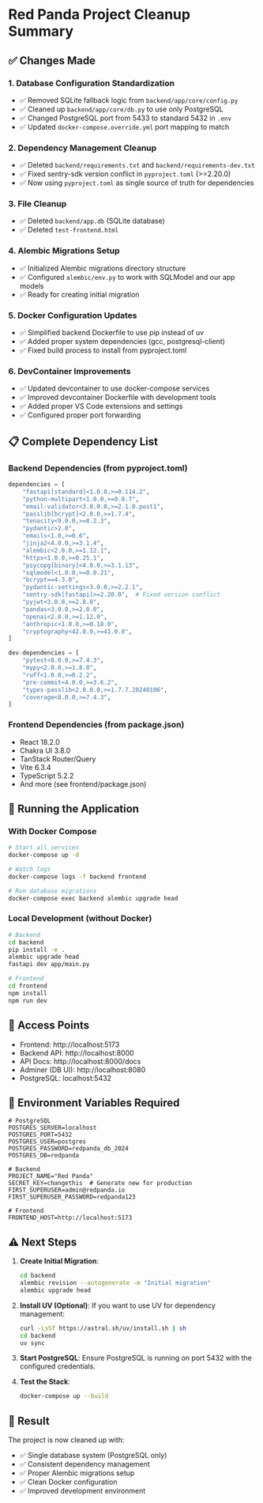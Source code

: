 # Red Panda Project Cleanup Summary

## ✅ Changes Made

### 1. **Database Configuration Standardization**
- ✅ Removed SQLite fallback logic from `backend/app/core/config.py`
- ✅ Cleaned up `backend/app/core/db.py` to use only PostgreSQL
- ✅ Changed PostgreSQL port from 5433 to standard 5432 in `.env`
- ✅ Updated `docker-compose.override.yml` port mapping to match

### 2. **Dependency Management Cleanup**
- ✅ Deleted `backend/requirements.txt` and `backend/requirements-dev.txt`
- ✅ Fixed sentry-sdk version conflict in `pyproject.toml` (>=2.20.0)
- ✅ Now using `pyproject.toml` as single source of truth for dependencies

### 3. **File Cleanup**
- ✅ Deleted `backend/app.db` (SQLite database)
- ✅ Deleted `test-frontend.html`

### 4. **Alembic Migrations Setup**
- ✅ Initialized Alembic migrations directory structure
- ✅ Configured `alembic/env.py` to work with SQLModel and our app models
- ✅ Ready for creating initial migration

### 5. **Docker Configuration Updates**
- ✅ Simplified backend Dockerfile to use pip instead of uv
- ✅ Added proper system dependencies (gcc, postgresql-client)
- ✅ Fixed build process to install from pyproject.toml

### 6. **DevContainer Improvements**
- ✅ Updated devcontainer to use docker-compose services
- ✅ Improved devcontainer Dockerfile with development tools
- ✅ Added proper VS Code extensions and settings
- ✅ Configured proper port forwarding

## 📋 Complete Dependency List

### Backend Dependencies (from pyproject.toml)
```python
dependencies = [
    "fastapi[standard]<1.0.0,>=0.114.2",
    "python-multipart<1.0.0,>=0.0.7",
    "email-validator<3.0.0.0,>=2.1.0.post1",
    "passlib[bcrypt]<2.0.0,>=1.7.4",
    "tenacity<9.0.0,>=8.2.3",
    "pydantic>2.0",
    "emails<1.0,>=0.6",
    "jinja2<4.0.0,>=3.1.4",
    "alembic<2.0.0,>=1.12.1",
    "httpx<1.0.0,>=0.25.1",
    "psycopg[binary]<4.0.0,>=3.1.13",
    "sqlmodel<1.0.0,>=0.0.21",
    "bcrypt==4.3.0",
    "pydantic-settings<3.0.0,>=2.2.1",
    "sentry-sdk[fastapi]>=2.20.0",  # Fixed version conflict
    "pyjwt<3.0.0,>=2.8.0",
    "pandas<3.0.0,>=2.0.0",
    "openai<2.0.0,>=1.12.0",
    "anthropic<1.0.0,>=0.18.0",
    "cryptography<42.0.0,>=41.0.0",
]

dev-dependencies = [
    "pytest<8.0.0,>=7.4.3",
    "mypy<2.0.0,>=1.8.0",
    "ruff<1.0.0,>=0.2.2",
    "pre-commit<4.0.0,>=3.6.2",
    "types-passlib<2.0.0.0,>=1.7.7.20240106",
    "coverage<8.0.0,>=7.4.3",
]
```

### Frontend Dependencies (from package.json)
- React 18.2.0
- Chakra UI 3.8.0
- TanStack Router/Query
- Vite 6.3.4
- TypeScript 5.2.2
- And more (see frontend/package.json)

## 🚀 Running the Application

### With Docker Compose
```bash
# Start all services
docker-compose up -d

# Watch logs
docker-compose logs -f backend frontend

# Run database migrations
docker-compose exec backend alembic upgrade head
```

### Local Development (without Docker)
```bash
# Backend
cd backend
pip install -e .
alembic upgrade head
fastapi dev app/main.py

# Frontend
cd frontend
npm install
npm run dev
```

## 🔗 Access Points
- Frontend: http://localhost:5173
- Backend API: http://localhost:8000
- API Docs: http://localhost:8000/docs
- Adminer (DB UI): http://localhost:8080
- PostgreSQL: localhost:5432

## 📝 Environment Variables Required
```env
# PostgreSQL
POSTGRES_SERVER=localhost
POSTGRES_PORT=5432
POSTGRES_USER=postgres
POSTGRES_PASSWORD=redpanda_db_2024
POSTGRES_DB=redpanda

# Backend
PROJECT_NAME="Red Panda"
SECRET_KEY=changethis  # Generate new for production
FIRST_SUPERUSER=admin@redpanda.io
FIRST_SUPERUSER_PASSWORD=redpanda123

# Frontend
FRONTEND_HOST=http://localhost:5173
```

## ⚠️ Next Steps

1. **Create Initial Migration**:
   ```bash
   cd backend
   alembic revision --autogenerate -m "Initial migration"
   alembic upgrade head
   ```

2. **Install UV (Optional)**:
   If you want to use UV for dependency management:
   ```bash
   curl -LsSf https://astral.sh/uv/install.sh | sh
   cd backend
   uv sync
   ```

3. **Start PostgreSQL**:
   Ensure PostgreSQL is running on port 5432 with the configured credentials.

4. **Test the Stack**:
   ```bash
   docker-compose up --build
   ```

## 🎉 Result
The project is now cleaned up with:
- ✅ Single database system (PostgreSQL only)
- ✅ Consistent dependency management
- ✅ Proper Alembic migrations setup
- ✅ Clean Docker configuration
- ✅ Improved development environment